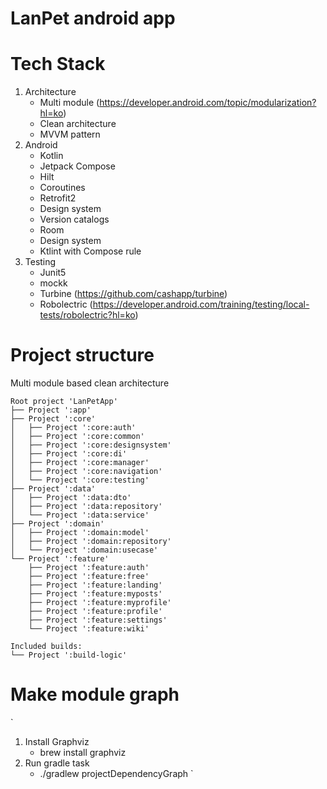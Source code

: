 # LanPet android app

# Tech Stack

1. Architecture
    - Multi module (https://developer.android.com/topic/modularization?hl=ko)
    - Clean architecture
    - MVVM pattern
2. Android
    - Kotlin
    - Jetpack Compose
    - Hilt
    - Coroutines
    - Retrofit2
    - Design system
    - Version catalogs
    - Room
    - Design system
    - Ktlint with Compose rule
3. Testing
    - Junit5
    - mockk
    - Turbine (https://github.com/cashapp/turbine)
    - Robolectric (https://developer.android.com/training/testing/local-tests/robolectric?hl=ko)

# Project structure

Multi module based clean architecture

```
Root project 'LanPetApp'
├── Project ':app'
├── Project ':core'
│   ├── Project ':core:auth'
│   ├── Project ':core:common'
│   ├── Project ':core:designsystem'
│   ├── Project ':core:di'
│   ├── Project ':core:manager'
│   ├── Project ':core:navigation'
│   └── Project ':core:testing'
├── Project ':data'
│   ├── Project ':data:dto'
│   ├── Project ':data:repository'
│   └── Project ':data:service'
├── Project ':domain'
│   ├── Project ':domain:model'
│   ├── Project ':domain:repository'
│   └── Project ':domain:usecase'
└── Project ':feature'
    ├── Project ':feature:auth'
    ├── Project ':feature:free'
    ├── Project ':feature:landing'
    ├── Project ':feature:myposts'
    ├── Project ':feature:myprofile'
    ├── Project ':feature:profile'
    ├── Project ':feature:settings'
    └── Project ':feature:wiki'

Included builds:
└── Project ':build-logic'
```

# Make module graph

`
1. Install Graphviz
   - brew install graphviz
2. Run gradle task
   -   ./gradlew projectDependencyGraph
`